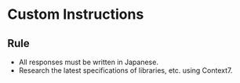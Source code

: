 # Custom Instructions

## Rule

- All responses must be written in Japanese.
- Research the latest specifications of libraries, etc. using Context7.
